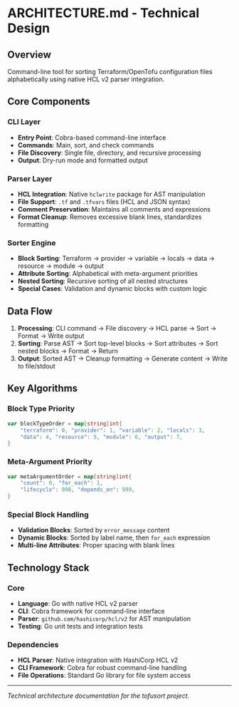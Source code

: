 # ARCHITECTURE.md - Technical Design

## Overview

Command-line tool for sorting Terraform/OpenTofu configuration files alphabetically using native HCL v2 parser integration.

## Core Components

### CLI Layer
- **Entry Point**: Cobra-based command-line interface
- **Commands**: Main, sort, and check commands
- **File Discovery**: Single file, directory, and recursive processing
- **Output**: Dry-run mode and formatted output

### Parser Layer
- **HCL Integration**: Native `hclwrite` package for AST manipulation
- **File Support**: `.tf` and `.tfvars` files (HCL and JSON syntax)
- **Comment Preservation**: Maintains all comments and expressions
- **Format Cleanup**: Removes excessive blank lines, standardizes formatting

### Sorter Engine
- **Block Sorting**: Terraform → provider → variable → locals → data → resource → module → output
- **Attribute Sorting**: Alphabetical with meta-argument priorities
- **Nested Sorting**: Recursive sorting of all nested structures
- **Special Cases**: Validation and dynamic blocks with custom logic

## Data Flow

1. **Processing**: CLI command → File discovery → HCL parse → Sort → Format → Write output
2. **Sorting**: Parse AST → Sort top-level blocks → Sort attributes → Sort nested blocks → Format → Return
3. **Output**: Sorted AST → Cleanup formatting → Generate content → Write to file/stdout

## Key Algorithms

### Block Type Priority
```go
var blockTypeOrder = map[string]int{
    "terraform": 0, "provider": 1, "variable": 2, "locals": 3,
    "data": 4, "resource": 5, "module": 6, "output": 7,
}
```

### Meta-Argument Priority
```go
var metaArgumentOrder = map[string]int{
    "count": 0, "for_each": 1,
    "lifecycle": 998, "depends_on": 999,
}
```

### Special Block Handling
- **Validation Blocks**: Sorted by `error_message` content
- **Dynamic Blocks**: Sorted by label name, then `for_each` expression
- **Multi-line Attributes**: Proper spacing with blank lines

## Technology Stack

### Core
- **Language**: Go with native HCL v2 parser
- **CLI**: Cobra framework for command-line interface
- **Parser**: `github.com/hashicorp/hcl/v2` for AST manipulation
- **Testing**: Go unit tests and integration tests

### Dependencies
- **HCL Parser**: Native integration with HashiCorp HCL v2
- **CLI Framework**: Cobra for robust command-line handling
- **File Operations**: Standard Go library for file system access

---

*Technical architecture documentation for the tofusort project.*

